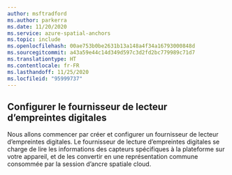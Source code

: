 ```yaml
---
author: msftradford
ms.author: parkerra
ms.date: 11/20/2020
ms.service: azure-spatial-anchors
ms.topic: include
ms.openlocfilehash: 00ae753b0be2631b13a148a4f34a16793000848d
ms.sourcegitcommit: a43a59e44c14d349d597c3d2fd2bc779989c71d7
ms.translationtype: HT
ms.contentlocale: fr-FR
ms.lasthandoff: 11/25/2020
ms.locfileid: "95999737"
---
```

## <a name="configure-the-sensor-fingerprint-provider"></a>Configurer le fournisseur de lecteur d’empreintes digitales

Nous allons commencer par créer et configurer un fournisseur de lecteur d’empreintes digitales. Le fournisseur de lecture d’empreintes digitales se charge de lire les informations des capteurs spécifiques à la plateforme sur votre appareil, et de les convertir en une représentation commune consommée par la session d’ancre spatiale cloud.